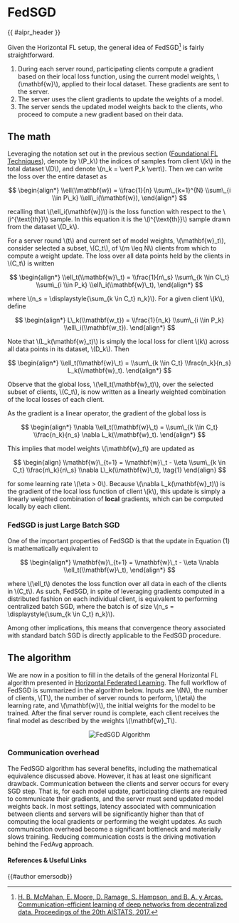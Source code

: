 <!-- markdownlint-disable-file MD033 MD013 -->

# FedSGD

{{ #aipr_header }}

Given the Horizontal FL setup, the general idea of FedSGD[^1] is fairly
straightforward.

1. During each server round, participating clients compute a gradient based on
   their local loss function, using the current model weights, \\(\\mathbf{w}\\),
   applied to their local dataset. These gradients are sent to the server.
2. The server uses the client gradients to update the weights of a model.
3. The server sends the updated model weights back to the clients, who proceed
   to compute a new gradient based on their data.

## The math

Leveraging the notation set out in the previous section
([Foundational FL Techniques](index.md)), denote by \\(P_k\\) the indices
of samples from client \\(k\\) in the total dataset \\(D\\), and denote
\\(n_k = \\vert P_k \\vert\\). Then we can write the loss over the entire
dataset as

$$
\begin{align*}
\\ell(\\mathbf{w}) = \\frac{1}{n} \\sum\_{k=1}^{N} \\sum\_{i \\in P\_k} \\ell\_i(\\mathbf{w}),
\end{align*}
$$

recalling that \\(\\ell_i(\\mathbf{w})\\) is the loss function with respect
to the \\(i^{\\text{th}}\\) sample. In this equation it is the
\\(i^{\\text{th}}\\) sample drawn from the dataset \\(D_k\\).

For a server round \\(t\\) and current set of model weights, \\(\\mathbf{w}\_t\\),
consider selected a subset, \\(C_t\\), of \\(m \\leq N\\) clients from which to
compute a weight update. The loss over all data points held by the clients in
\\(C_t\\) is written

$$
\begin{align*}
\\ell_t(\\mathbf{w}\_t) = \\frac{1}{n\_s} \\sum\_{k \\in C\_t} \\sum\_{i \\in P_k} \\ell\_i(\\mathbf{w}\_t),
\end{align*}
$$

where \\(n_s = \\displaystyle{\\sum\_{k \\in C_t} n_k}\\). For a given client
\\(k\\), define

$$
\begin{align*}
L\_k(\\mathbf{w_t}) = \\frac{1}{n_k} \\sum\_{i \\in P_k} \\ell\_i(\\mathbf{w_t}).
\end{align*}
$$

Note that \\(L_k(\\mathbf{w}\_t)\\) is simply the local loss for client \\(k\\) across all
data points in its dataset, \\(D_k\\). Then

$$
\begin{align*}
\\ell_t(\\mathbf{w}\_t) = \\sum\_{k \\in C_t} \\frac{n_k}{n_s} L_k(\\mathbf{w}_t).
\end{align*}
$$

Observe that the global loss, \\(\\ell_t(\\mathbf{w}\_t)\\), over the selected
subset of clients, \\(C_t\\), is now written as a linearly weighted combination
of the local losses of each client.

As the gradient is a linear operator, the gradient of the global loss is

$$
\begin{align*}
\\nabla \\ell_t(\\mathbf{w}\_t) = \\sum\_{k \\in C_t} \\frac{n_k}{n_s} \nabla L_k(\\mathbf{w}_t).
\end{align*}
$$

This implies that model weights \\(\mathbf{w}\_t\\) are updated as

$$
\begin{align}
\\mathbf{w}\_{t+1} = \\mathbf{w}\_t - \\eta \\sum\_{k \in C_t} \\frac{n\_k}{n\_s} \\nabla L\_k(\\mathbf{w}\_t), \tag{1}
\end{align}
$$

for some learning rate \\(\\eta > 0\\). Because \\(\\nabla L_k(\\mathbf{w}\_t)\\)
is the gradient of the local loss function of client \\(k\\), this update is
simply a linearly weighted combination of **local** gradients, which can be
computed locally by each client.

### FedSGD is just Large Batch SGD

One of the important properties of FedSGD is that the update in Equation (1) is
mathematically equivalent to

$$
\begin{align*}
\\mathbf{w}\_{t+1} = \\mathbf{w}\_t - \\eta \\nabla \\ell_t(\\mathbf{w}\_t),
\end{align*}
$$

where \\(\\ell_t\\) denotes the loss function over all data in each of the
clients in \\(C_t\\). As such, FedSGD, in spite of leveraging gradients
computed in a distributed fashion on each individual client, is equivalent to
performing centralized batch SGD, where the batch is of size
\\(n_s = \\displaystyle{\\sum\_{k \\in C_t} n_k}\\).

Among other implications, this means that convergence theory associated with
standard batch SGD is directly applicable to the FedSGD procedure.

## The algorithm

We are now in a position to fill in the details of the general Horizontal FL algorithm
presented in [Horizontal Federated Learning](../index.md). The full workflow
of FedSGD is summarized in the algorithm below. Inputs are \\(N\\),
the number of clients, \\(T\\), the number of server rounds to perform,
\\(\\eta\\) the learning rate, and \\(\\mathbf{w}\\), the initial weights for
the model to be trained. After the final server round is complete, each
client receives the final model as described by the weights \\(\mathbf{w}\_T\\).

<figure>
<center>
<img src="https://d3ddy8balm3goa.cloudfront.net/vector-ai-pocket-refs/fl/algorithm-fedsgd.svg" alt="FedSGD Algorithm">
</center>
</figure>

### Communication overhead

The FedSGD algorithm has several benefits, including the mathematical
equivalence discussed above. However, it has at least one significant drawback.
Communication between the clients and server occurs for every SGD step. That
is, for each model update, participating clients are required to communicate their
gradients, and the server must send updated model weights back. In most settings,
latency associated with communication between clients and servers will be
significantly higher than that of computing the local gradients or performing
the weight updates. As such communication overhead become a significant
bottleneck and materially slows training. Reducing communication costs is the
driving motivation behind the FedAvg approach.

#### References & Useful Links

[^1]:
    [H. B. McMahan, E. Moore, D. Ramage, S. Hampson, and B. A. y Arcas.
    Communication-efficient learning of deep networks from decentralized data.
    Proceedings of the 20th AISTATS, 2017.](https://proceedings.mlr.press/v54/mcmahan17a/mcmahan17a.pdf)

{{#author emersodb}}
